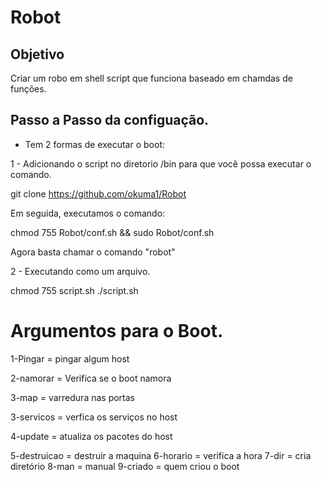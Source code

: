 # Robot

## Objetivo 
Criar um robo em shell script que funciona baseado em chamdas de funções.

## Passo a Passo da configuação.
- Tem 2 formas de executar o boot:

1 - Adicionando o script no diretorio /bin para que você possa executar o comando.

git clone https://github.com/okuma1/Robot

Em seguida, executamos o comando:

chmod 755 Robot/conf.sh && sudo Robot/conf.sh

Agora basta chamar o comando "robot"

2 - Executando como um arquivo.

chmod 755 script.sh
./script.sh


# Argumentos para o Boot.

1-Pingar = pingar algum host

2-namorar = Verifica se o boot namora

3-map = varredura nas portas

3-servicos = verfica os serviços no host

4-update = atualiza os pacotes do host

5-destruicao = destruir a maquina
6-horario = verifica a hora
7-dir = cria diretório
8-man = manual
9-criado = quem criou o boot
